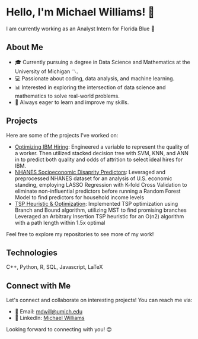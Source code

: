 # Hello, I'm Michael Williams! 👋

I am currently working as an Analyst Intern for Florida Blue 🔵

## About Me

- 🎓 Currently pursuing a degree in Data Science and Mathematics at the University of Michigan 〽️.
- 💻 Passionate about coding, data analysis, and machine learning.
- 📊 Interested in exploring the intersection of data science and mathematics to solve real-world problems.
- 🌱 Always eager to learn and improve my skills.

## Projects

Here are some of the projects I've worked on:

- [Optimizing IBM Hiring](https://github.com/micdwill/IBM-Hiring): Engineered a variable to represent the quality of a worker. Then utilized stacked decision tree with SVM, KNN, and ANN in to predict both quality and odds of attrition to select ideal hires for IBM.
- [NHANES Socioeconomic Disaprity Predictors](https://github.com/micdwill/NHANES-Socioeconomic-Predictors): Leveraged and preprocessed NHANES dataset for an analysis of U.S. economic standing, employing LASSO Regression with K-fold Cross Validation to eliminate non-influential predictors before running a Random Forest Model to find predictors for household income levels
- [TSP Heuristic & Optimization](https://github.com/micdwill/TSP-Heuristic-and-Optimization): Implemented TSP optimization using Branch and Bound algorithm, utilizing MST to find promising branches Leveraged an Arbitrary Insertion TSP heuristic for an O(n2) algorithm with a path length within 1.5x optimal

Feel free to explore my repositories to see more of my work!

## Technologies

C++, Python, R, SQL, Javascript, LaTeX

## Connect with Me

Let's connect and collaborate on interesting projects! You can reach me via:

- 📧 Email: [mdwill@umich.edu](mailto:mdwill@umich.edu)
- 💼 LinkedIn: [Michael Williams](https://www.linkedin.com/in/micdwilliams)

Looking forward to connecting with you! 😊


<!---
micdwill/micdwill is a ✨ special ✨ repository because its `README.md` (this file) appears on your GitHub profile.
You can click the Preview link to take a look at your changes.
--->
